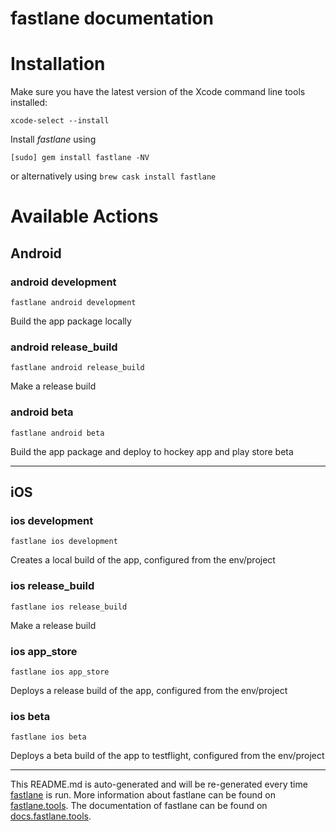 fastlane documentation
================
# Installation

Make sure you have the latest version of the Xcode command line tools installed:

```
xcode-select --install
```

Install _fastlane_ using
```
[sudo] gem install fastlane -NV
```
or alternatively using `brew cask install fastlane`

# Available Actions
## Android
### android development
```
fastlane android development
```
Build the app package locally
### android release_build
```
fastlane android release_build
```
Make a release build
### android beta
```
fastlane android beta
```
Build the app package and deploy to hockey app and play store beta

----

## iOS
### ios development
```
fastlane ios development
```
Creates a local build of the app, configured from the env/project
### ios release_build
```
fastlane ios release_build
```
Make a release build
### ios app_store
```
fastlane ios app_store
```
Deploys a release build of the app, configured from the env/project
### ios beta
```
fastlane ios beta
```
Deploys a beta build of the app to testflight, configured from the env/project

----

This README.md is auto-generated and will be re-generated every time [fastlane](https://fastlane.tools) is run.
More information about fastlane can be found on [fastlane.tools](https://fastlane.tools).
The documentation of fastlane can be found on [docs.fastlane.tools](https://docs.fastlane.tools).
